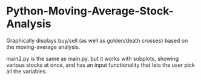 # Python-Moving-Average-Stock-Analysis
Graphically displays buy/sell (as well as golden/death crosses) based on the moving-average analysis. 

main2.py is the same as main.py, but it works with subplots, showing various stocks at once, and has an input functionality that lets the user pick all the variables. 
